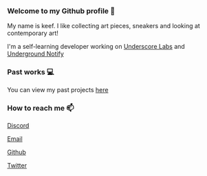### Welcome to my Github profile 👋

My name is keef. I like collecting art pieces, sneakers and looking at contemporary art!

I'm a self-learning developer working on [Underscore Labs](https://github.com/underscorelabs) and [Underground Notify](https://twitter.com/UGNotify)

### Past works 💻
You can view my past projects [here](https://keef.id/projects)

### How to reach me 📫
[Discord](https://discord.bio/p/keef)

[Email](https://mail.google.com/mail/u/0/?view=cm&fs=1&tf=1&source=mailto&to=hello@keef.id)

[Github](https://github.com/keef)

[Twitter](https://twitter.com/whereiskeef)

<!--
**keef/keef** is a ✨ _special_ ✨ repository because its `README.md` (this file) appears on your GitHub profile.

Here are some ideas to get you started:

- 🔭 I’m currently working on ...
- 🌱 I’m currently learning ...
- 👯 I’m looking to collaborate on ...
- 🤔 I’m looking for help with ...
- 💬 Ask me about ...
- 📫 How to reach me: ...
- 😄 Pronouns: ...
- ⚡ Fun fact: ...
-->
